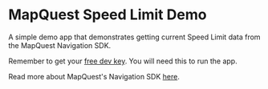 # MapQuest Speed Limit Demo
A simple demo app that demonstrates getting current Speed Limit data from the MapQuest Navigation SDK.

Remember to get your [free dev key](developer.mapquest.com). You will need this to run the app.

Read more about MapQuest's Navigation SDK [here](https://developer.mapquest.com/documentation/nav-sdk/ios/v3.5/).
